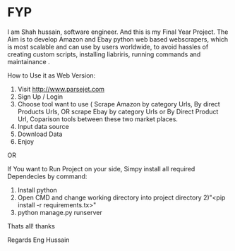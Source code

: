 # FYP

I am Shah hussain, software engineer. And this is my Final Year Project. The Aim is to develop Amazon and Ebay python web based webscrapers,
which is most scalable and can use by users worldwide, to avoid hassles of creating custom scripts, installing liabriris, running commands and maintainance . 

How to Use it as Web Version:
1) Visit  http://www.parsejet.com 
2) Sign Up / Login
3) Choose tool want to use  ( Scrape Amazon by category Urls, By direct Products Urls, OR scrape Ebay by category Urls or By Direct Product Url, Coparison tools
    between these two market places.
4) Input data source
5) Download Data
6) Enjoy


OR

If You want to Run Project on your side, Simpy install all required Dependecies by command:
1) Install python
2) Open CMD and change working directory into project directory
2)"<pip install -r requirements.tx>"
3) python manage.py runserver

Thats all! thanks

Regards
Eng Hussain




